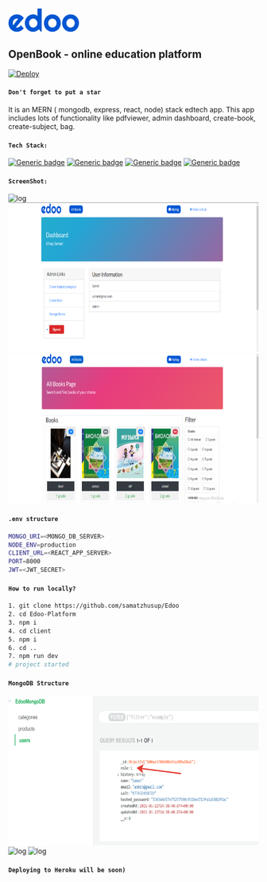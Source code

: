 <img alt='log' src="client/public/icons/edoo3.svg" style='height:48px' />

## OpenBook  - online education platform

[![Deploy](https://www.herokucdn.com/deploy/button.svg)](https://edoo-daydone.herokuapp.com)

#### `Don't forget to put a star`

It is an MERN ( mongodb, express, react, node) stack edtech app. This app includes lots of functionality like pdfviewer, admin dashboard, create-book, create-subject, bag.

#### `Tech Stack:`

[![Generic badge](https://img.shields.io/badge/Node.js->=12-red.svg)](https://shields.io/)  [![Generic badge](https://img.shields.io/badge/React.js->=16.8-blue.svg)](https://shields.io/)  [![Generic badge](https://img.shields.io/badge/MongoDB->=4-teal.svg)](https://shields.io/)  [![Generic badge](https://img.shields.io/badge/Express.js->=4-<COLOR>.svg)](https://shields.io/)
#### `ScreenShot:`
<img alt='log' src="screenshots/welcomepage.png.png" style='height:300px' />
<img alt='log' src="screenshots/admin_dashboard.png" style='height:300px' />
<img alt='log' src="screenshots/allbookpage.png" style='height:300px' />

#### `.env structure`

```bash
MONGO_URI=<MONGO_DB_SERVER>
NODE_ENV=production
CLIENT_URL=<REACT_APP_SERVER>
PORT=8000
JWT=<JWT_SECRET>
```

#### `How to run locally?`
```bash
1. git clone https://github.com/samatzhusup/Edoo
2. cd Edoo-Platform
3. npm i
4. cd client 
5. npm i
6. cd ..
7. npm run dev
# project started
```
#### `MongoDB Structure`

<img alt='log' src="screenshots/mongo_user.png" style='height:300px' />
<img alt='log' src="screenshots/mongo_product.png.png" style='height:300px' />
<img alt='log' src="screenshots/mongo_category.png.png" style='height:300px' />

#### `Deploying to Heroku will be soon)`
```
